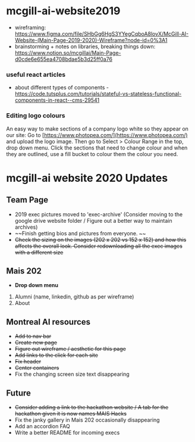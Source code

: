 # mcgill-ai-website2019

- wireframing: https://www.figma.com/file/SHbGg6HgS3YYegCqboA8lovX/McGill-AI-Website-(Main-Page-2019-2020)-Wireframe?node-id=0%3A1
- brainstorming + notes on libraries, breaking things down: https://www.notion.so/mcgillai/Main-Page-d0cde6e655ea4708bdae5b3d25ff0a76

### useful react articles
- about different types of components - https://code.tutsplus.com/tutorials/stateful-vs-stateless-functional-components-in-react--cms-29541

### Editing logo colours
An easy way to make sections of a company logo white so they appear on our site:
Go to [https://www.photopea.com/](https://www.photopea.com/) and upload the logo image. Then go to Select > Colour Range in the top, drop down menu. Click the sections that need to change colour and when they are outlined, use a fill bucket to colour them the colour you need. 

# mcgill-ai website 2020 Updates

## Team Page
- 2019 exec pictures moved to 'exec-archive' (Consider moving to the google drive website folder / Figure out a better way to maintain archives)
- ~~Finish getting bios and pictures from everyone. ~~
- ~~Check the sizing on the images (202 x 202 vs 152 x 152) and how this affects the overall look. Consider redownloading all the exec images with a different size~~

## Mais 202
- **Drop down menu**
1. Alumni (name, linkedin, github as per wireframe)
2. About

## Montreal AI resources
- ~~Add to nav bar~~
- ~~Create new page~~
- ~~Figure out wireframe / aesthetic for this page~~
- ~~Add links to the click for each site~~
- ~~Fix header~~
- ~~Center containers~~
- Fix the changing screen size text disappearing

## Future
- ~~Consider adding a link to the hackathon website / A tab for the hackathon given it is now names MAIS Hacks~~
- Fix the janky gallery in Mais 202 occasionally disappearing
- Add an accordion FAQ
- Write a better README for incoming execs
